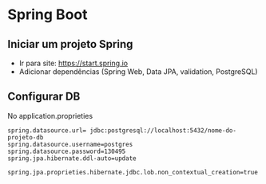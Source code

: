# Spring Boot

## Iniciar um projeto Spring

- Ir para site: https://start.spring.io
- Adicionar dependências (Spring Web, Data JPA, validation, PostgreSQL)

## Configurar DB

No application.proprieties

```
spring.datasource.url= jdbc:postgresql://localhost:5432/nome-do-projeto-db
spring.datasource.username=postgres
spring.datasource.password=130495
spring.jpa.hibernate.ddl-auto=update

spring.jpa.proprieties.hibernate.jdbc.lob.non_contextual_creation=true
```

